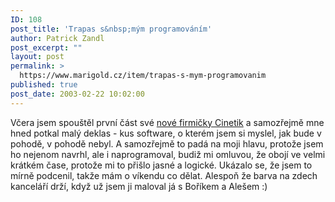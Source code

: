 ```yaml
---
ID: 108
post_title: 'Trapas s&nbsp;mým programováním'
author: Patrick Zandl
post_excerpt: ""
layout: post
permalink: >
  https://www.marigold.cz/item/trapas-s-mym-programovanim
published: true
post_date: 2003-02-22 10:02:00
---
```

Včera jsem spouštěl první část své <A href="http://www.cinetik.cz/" target=_blank>nové firmičky Cinetik</A> a samozřejmě mne hned potkal malý deklas - kus software, o kterém jsem si myslel, jak bude v pohodě, v pohodě nebyl. A samozřejmě to padá na moji hlavu, protože jsem ho nejenom navrhl, ale i naprogramoval, budiž mi omluvou, že obojí ve velmi krátkém čase, protože mi to přišlo jasné a logické. Ukázalo se, že jsem to mírně podcenil, takže mám o víkendu co dělat. Alespoň že barva na zdech kanceláří drží, když už jsem ji maloval já s Boříkem a Alešem :)